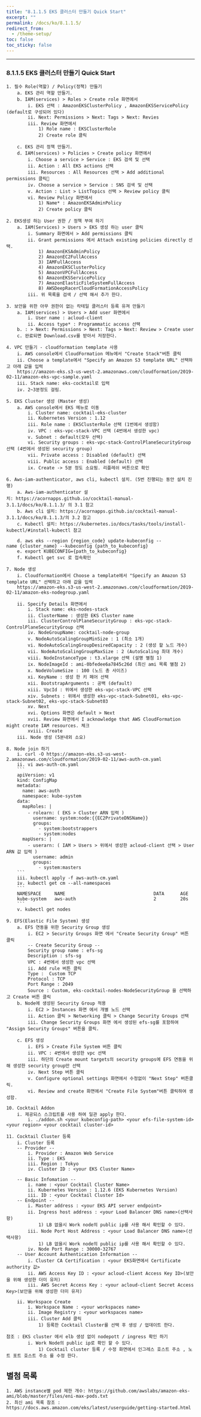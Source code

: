 ```yaml
---
title: "8.1.1.5 EKS 클러스터 만들기 Quick Start"
excerpt: ""
permalink: /docs/ko/8.1.1.5/
redirect_from:
  - /theme-setup/
toc: false
toc_sticky: false
---
```


---
### 8.1.1.5 EKS 클러스터 만들기 Quick Start
    1. 필수 Role(역할) / Policy(정책) 만들기
        a. EKS 관리 역할 만들기.
        b. IAM(services) > Roles > Create role 화면에서
            i. EKS 선택 : AmazonEKSClusterPolicy , AmazonEKSServicePolicy (default로 구성되어 있다)
            ii. Next: Permissions > Next: Tags > Next: Revies 
            iii. Review 화면에서
                1) Role name : EKSClusterRole 
                2) Create role 클릭
                
        c. EKS 관리 정책 만들기.
        d. IAM(services) > Policies > Create policy 화면에서
            i. Choose a service > Service : EKS 검색 및 선택 
            ii. Action : All EKS actions 선택 
            iii. Resources : All Resources 선택 > Add additional permissions 클릭
            iv. Choose a service > Service : SNS 검색 및 선택
            v. Action : List > ListTopics 선택 > Review policy 클릭
            vi. Review Policy 화면에서
                1) Name* : AmazonEKSAdminPolicy
                2) Create policy 클릭
            
    2. EKS생성 하는 User 권한 / 정책 부여 하기
        a. IAM(Services) > Users > EKS 생성 하는 user 클릭
            i. Summary 화면에서 > Add permissions 클릭
            ii. Grant permissions 에서 Attach existing policies directly 선택.
                1) AmazonEKSAdminPolicy
                2) AmazonEC2FullAccess
                3) IAMFullAccess
                4) AmazonEKSClusterPolicy
                5) AmazonVPCFullAccess
                6) AmazonEKSServicePolicy
                7) AmazonElasticFileSystemFullAccess
                8) AWSDeepRacerCloudFormationAccessPolicy
            iii. 위 목록을 검색 / 선택 해서 추가 한다.

    3. 보안을 위한 아무 권한이 없는 칵테일 클러스터 등록 유져 만들기
        a. IAM(services) > Users > Add user 화면에서
            i. User name : acloud-client
            ii. Access type* : Programmatic access 선택
        b. : > Next: Permissions > Next: Tags > Next: Review > Create user
        c. 완료되면 Download.csv를 받아서 저장한다.
        
    4. VPC 만들기 - cloudformation template 사용
        i. AWS console에서 CloudFormation 메뉴에서 "Create Stack"버튼 클릭
        ii. Choose a template에서 "Specify an Amazon S3 template URL" 선택하고 아래 값을 입력
        https://amazon-eks.s3-us-west-2.amazonaws.com/cloudformation/2019-02-11/amazon-eks-vpc-sample.yaml
        iii. Stack name: eks-cocktail로 입력
        iv. 2~3분정도 걸림.
        
    5. EKS Cluster 생성 (Master 생성)
        a. AWS console에서 EKS 메뉴로 이동
            i. Cluster name: cocktail-eks-cluster
            ii. Kubernetes Version : 1.12
            iii. Role name : EKSClusterRole 선택 (1번에서 생성함)
            iv. VPC : eks-vpc-stack-VPC 선택 (4번에서 생성한 vpc)
            v. Subnet : default(모두 선택)
            vi. Security groups : eks-vpc-stack-ControlPlaneSecurityGroup 선택 (4번에서 생성된 security group)
            vii. Private access : Disabled (default) 선택
            viii. Public access : Enabled (default) 선택
            ix. Create -> 5분 정도 소요됨. 리플레쉬 버튼으로 확인
        
    6. Aws-iam-authenticator, aws cli, kubectl 설치. (5번 진행되는 동안 설치 진행)
        a. Aws-iam-authenticator 설치: https://acornapps.github.io/cocktail-manual-3.1.1/docs/ko/8.1.1.3/ 의 3.1 참고
        b. Aws cli 설치: https://acornapps.github.io/cocktail-manual-3.1.1/docs/ko/8.1.1.3/의 3.2 참고
        c. Kubectl 설치: https://kubernetes.io/docs/tasks/tools/install-kubectl/#install-kubectl 참고
         
        d. aws eks --region {region_code} update-kubeconfig --name {cluster_name} --kubeconfig {path_to_kubeconfig}
        e. export KUBECONFIG={path_to_kubeconfig}
        f. Kubectl get svc 로 접속확인
        
    7. Node 생성
        i. Cloudformation에서 Choose a template에서 "Specify an Amazon S3 template URL" 선택하고 아래 값을 입력
        https://amazon-eks.s3-us-west-2.amazonaws.com/cloudformation/2019-02-11/amazon-eks-nodegroup.yaml
        
        ii. Specify Details 화면에서
            i. Stack name: eks-nodes-stack
            ii. ClusterName : 생성한 EKS Cluster name
            iii. ClusterControlPlaneSecurityGroup : eks-vpc-stack-ControlPlaneSecurityGroup 선택
            iv. NodeGroupName: cocktail-node-group
            v. NodeAutoScalingGroupMinSize : 1 (최소 1개)
            vi. NodeAutoScalingGroupDesiredCapacity : 2 (생성 할 노드 개수)
            vii. NodeAutoScalingGroupMaxSize : 2 (AutoScaling 최대 개수)
            viii. NodeInstanceType : t3.xlarge 선택 (설명 별첨 1)
            ix. NodeImageId : ami-0bfedee6a7845c26d (최신 ami 목록 별첨 2)
            x. NodeVolumeSize : 100 (노드 총 사이즈)
            xi. KeyName : 생성 한 키 페어 선택
            xii. BootstrapArguments : 공백 (default)
            xiii. VpcId : 위에서 생성한 eks-vpc-stack-VPC 선택
            xiv. Subnets : 위에서 생성한 eks-vpc-stack-Subnet01, eks-vpc-stack-Subnet02, eks-vpc-stack-Subnet03
            xv. Next
            xvi. Options 화면은 default > Next
            xvii. Review 화면에서 I acknowledge that AWS CloudFormation might create IAM resources. 체크
            xviii. Create
        iii. Node 생성 (5분내외 소요)
        
    8. Node join 하기
        i. curl -O https://amazon-eks.s3-us-west-2.amazonaws.com/cloudformation/2019-02-11/aws-auth-cm.yaml
        ii. vi aws-auth-cm.yaml
        ```
        apiVersion: v1
        kind: ConfigMap
        metadata:
          name: aws-auth
          namespace: kube-system
        data:
          mapRoles: |
            - rolearn: ( EKS > Cluster ARN 입력 )
              username: system:node:{{EC2PrivateDNSName}}
              groups:
                - system:bootstrappers
                - system:nodes
          mapUsers: |
            - userarn: ( IAM > Users > 위에서 생성한 acloud-client 선택 > User ARN 값 입력 )
              username: admin
              groups:
                - system:masters
        ```
        iii. kubectl apply -f aws-auth-cm.yaml
        iv. kubectl get cm --all-namespaces
        ```
        NAMESPACE     NAME                                 DATA      AGE
        kube-system   aws-auth                             2         20s
        ```
        v. kubectl get nodes
        
    9. EFS(Elastic File System) 생성
        a. EFS 연동을 위한 Security Group 생성
            i. EC2 > Security Groups 화면 에서 "Create Security Group" 버튼 클릭
            -- Create Security Group --
            Security group name : efs-sg
            Description : sfs-sg
            VPC : 4번에서 생성한 vpc 선택
            ii. Add rule 버튼 클릭
            Type :  Custom TCP
            Protocol : TCP
            Port Range : 2049
            Source : Custom, eks-cocktail-nodes-NodeSecurityGroup 을 선택하고 Create 버튼 클릭
        b. Node에 생성된 Security Group 적용
            i. EC2 > Instances 화면 에서 개별 노드 선택
            ii. Action 클릭 > Networking 클릭 > Change Security Groups 선택
            iii. Change Security Groups 화면 에서 생성된 efs-sg를 포함하여 "Assign Security Groups" 버튼을 클릭.
            
        c. EFS 생성
            i. EFS > Create File System 버튼 클릭
            ii. VPC : 4번에서 생성한 vpc 선택
            iii. 하단의 Create mount targets의 security groups에 EFS 연동을 위해 생성한 security group만 선택
            iv. Next Step 버튼 클릭
            v. Configure optional settings 화면에서 수정없이 "Next Step" 버튼클릭.
            vi. Review and create 화면에서 "Create File System"버튼 클릭하여 생성함.
        
    10. Cocktail Addon
        i. 제공되스 스크립트를 사용 하여 일관 apply 한다.
            i. ./addon.sh <your kubeconfig-path> <your efs-file-system-id> <your region> <your cocktail cluster-id>
    
    11. Cocktail Cluster 등록
        i. Cluster 등록
        -- Provider --
            i. Provider : Amazon Web Service
            ii. Type : EKS
            iii. Region : Tokyo
            iv. Cluster ID : <your EKS Cluster Name>
            
        -- Basic Infomation --
            i. name : <your Cocktail Cluster Name>
            ii. Kubernetes Version : 1.12.6 (EKS Kubernetes Version)
            iii. ID : <your Cocktail Cluster Id>
        -- Endpoint --
            i. Master address : <your EKS API server endpoint>
            ii. Ingress host address : <your Load Balancer DNS name>(선택사항)
                1) LB 없을시 Work node의 public ip를 사용 해서 확인할 수 있다.
            iii. Node Port Host Address : <your Load Balancer DNS name>(선택사항)
                1) LB 없을시 Work node의 public ip를 사용 해서 확인할 수 있다.
            iv. Node Port Range : 30000-32767
        -- User Account Authentication Information --
            i. Cluster CA Certification : <your EKS화면에서 Certificate authority 값>
            ii. AWS Access Key ID : <your acloud-client Access Key ID>(보안을 위해 생성한 더미 유저)
            iii. AWS Secret Access Key : <your acloud-client Secret Access Key>(보안을 위해 생성한 더미 유저)
            
        ii. Workspace Create
            i. Workspace Name : <your workspaces name>
            ii. Image Registry : <your workspaces name>
            iii. Cluster Add 클릭
                1) 등록한 Cocktail Cluster를 선택 후 생성 / 업데이트 한다.
            
    참조 : EKS cluster 에서 elb 생성 없이 nodepott / ingress 확인 하기
            i. Work Node의 public ip로 확인 할 수 있다.
                1) Cocktail cluster 등록 / 수정 화면에서 인그레스 호스트 주소 , 노트 포트 호스트 주소 를 수정 한다.

## 별첨 목록
    1. AWS instance별 pod 제한 개수: https://github.com/awslabs/amazon-eks-ami/blob/master/files/eni-max-pods.txt
    2. 최신 ami 목록 참조 : https://docs.aws.amazon.com/eks/latest/userguide/getting-started.html
